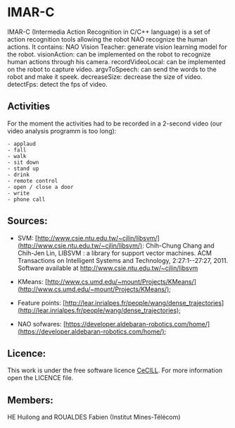 IMAR-C
======

IMAR-C (Intermedia Action Recognition in C/C++ language) is a set of action recognition tools allowing the robot NAO recognize the human actions.
It contains:
NAO Vision Teacher: generate vision learning model for the robot.
visionAction: can be implemented on the robot to recognize human actions through his camera.
recordVideoLocal: can be implemented on the robot to capture video.
argvToSpeech: can send the words to the robot and make it speek.
decreaseSize: decrease the size of video.
detectFps: detect the fps of video.

## Activities
For the moment the activities had to be recorded in a 2-second video (our video analysis programm is too long):

	- applaud
	- fall
	- walk
	- sit down
	- stand up
	- drink
	- remote control 
	- open / close a door
	- write	 
	- phone call

## Sources:
* SVM: [http://www.csie.ntu.edu.tw/~cjlin/libsvm/](http://www.csie.ntu.edu.tw/~cjlin/libsvm/):
Chih-Chung Chang and Chih-Jen Lin, LIBSVM : a library for support
vector machines. ACM Transactions on Intelligent Systems and
Technology, 2:27:1--27:27, 2011. Software available at
http://www.csie.ntu.edu.tw/~cjlin/libsvm

* KMeans: [http://www.cs.umd.edu/~mount/Projects/KMeans/](http://www.cs.umd.edu/~mount/Projects/KMeans/);
* Feature points: [http://lear.inrialpes.fr/people/wang/dense_trajectories](http://lear.inrialpes.fr/people/wang/dense_trajectories);
* NAO sofwares: [https://developer.aldebaran-robotics.com/home/](https://developer.aldebaran-robotics.com/home/);

## Licence:
This work is under the free software licence [CeCILL](http://www.cecill.info/).
For more information open the LICENCE file.

## Members:
HE Huilong and ROUALDES Fabien (Institut Mines-Télécom)

